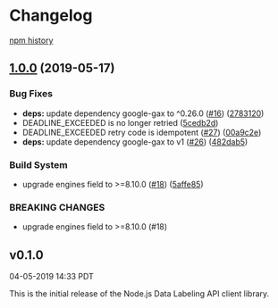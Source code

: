 # Changelog

[npm history][1]

[1]: https://www.npmjs.com/package/@google-cloud/datalabeling?activeTab=versions

## [1.0.0](https://www.github.com/googleapis/nodejs-datalabeling/compare/v0.1.0...v1.0.0) (2019-05-17)


### Bug Fixes

* **deps:** update dependency google-gax to ^0.26.0 ([#16](https://www.github.com/googleapis/nodejs-datalabeling/issues/16)) ([2783120](https://www.github.com/googleapis/nodejs-datalabeling/commit/2783120))
* DEADLINE_EXCEEDED is no longer retried ([5cedb2d](https://www.github.com/googleapis/nodejs-datalabeling/commit/5cedb2d))
* DEADLINE_EXCEEDED retry code is idempotent ([#27](https://www.github.com/googleapis/nodejs-datalabeling/issues/27)) ([00a9c2e](https://www.github.com/googleapis/nodejs-datalabeling/commit/00a9c2e))
* **deps:** update dependency google-gax to v1 ([#26](https://www.github.com/googleapis/nodejs-datalabeling/issues/26)) ([482dab5](https://www.github.com/googleapis/nodejs-datalabeling/commit/482dab5))


### Build System

* upgrade engines field to >=8.10.0 ([#18](https://www.github.com/googleapis/nodejs-datalabeling/issues/18)) ([5affe85](https://www.github.com/googleapis/nodejs-datalabeling/commit/5affe85))


### BREAKING CHANGES

* upgrade engines field to >=8.10.0 (#18)

## v0.1.0

04-05-2019 14:33 PDT

This is the initial release of the Node.js Data Labeling API client library.
